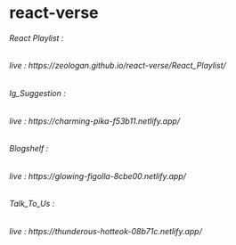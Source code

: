 # react-verse

<h6>React Playlist : </h6>
<h6>live : https://zeologan.github.io/react-verse/React_Playlist/ </h6>

<h6>Ig_Suggestion  : </h6>
<h6>live : https://charming-pika-f53b11.netlify.app/ </h6>

<h6>Blogshelf  : </h6>
<h6>live : https://glowing-figolla-8cbe00.netlify.app/ </h6>

<h6>Talk_To_Us : </h6>
<h6>live : https://thunderous-hotteok-08b71c.netlify.app/ </h6>
